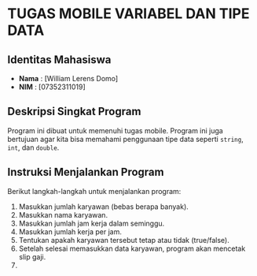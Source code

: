 # TUGAS MOBILE VARIABEL DAN TIPE DATA

## Identitas Mahasiswa
- **Nama** : [William Lerens Domo]  
- **NIM** : [07352311019]  

## Deskripsi Singkat Program
Program ini dibuat untuk memenuhi tugas mobile. Program ini juga bertujuan agar kita bisa memahami penggunaan tipe data seperti `string`, `int`, dan `double`.

## Instruksi Menjalankan Program
Berikut langkah-langkah untuk menjalankan program:
1. Masukkan jumlah karyawan (bebas berapa banyak).
2. Masukkan nama karyawan.
3. Masukkan jumlah jam kerja dalam seminggu.
4. Masukkan jumlah kerja per jam.
5. Tentukan apakah karyawan tersebut tetap atau tidak (true/false).
6. Setelah selesai memasukkan data karyawan, program akan mencetak slip gaji.
7. 

